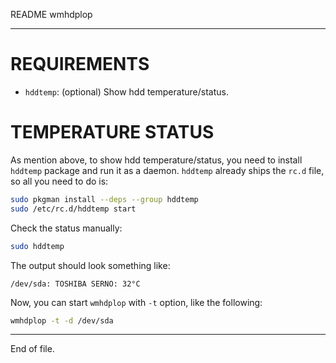 README wmhdplop

---


REQUIREMENTS
============

* `hddtemp`: (optional)  Show hdd temperature/status.


TEMPERATURE STATUS
==================

As mention above, to show hdd temperature/status, you need to install `hddtemp`
package and run it as a daemon.  `hddtemp` already ships the `rc.d` file, so
all you need to do is:

```sh
sudo pkgman install --deps --group hddtemp
sudo /etc/rc.d/hddtemp start
```

Check the status manually:

```sh
sudo hddtemp
```

The output should look something like:

```
/dev/sda: TOSHIBA SERNO: 32°C
```

Now, you can start `wmhdplop` with `-t` option, like the following:

```sh
wmhdplop -t -d /dev/sda
```

---

End of file.
